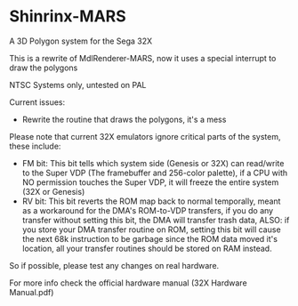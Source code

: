 # Shinrinx-MARS
A 3D Polygon system for the Sega 32X

This is a rewrite of MdlRenderer-MARS, now it uses a special interrupt to draw the polygons

NTSC Systems only, untested on PAL

Current issues:
- Rewrite the routine that draws the polygons, it's a mess

Please note that current 32X emulators ignore critical parts of the system, these include:
- FM bit: This bit tells which system side (Genesis or 32X) can read/write to the Super VDP (The framebuffer and 256-color palette), if a CPU with NO permission touches the Super VDP, it will freeze the entire system (32X or Genesis)
- RV bit: This bit reverts the ROM map back to normal temporally, meant as a workaround for the DMA's ROM-to-VDP transfers, if you do any transfer without setting this bit, the DMA will transfer trash data, ALSO: if you store your DMA transfer routine on ROM, setting this bit will cause the next 68k instruction to be garbage since the ROM data moved it's location, all your transfer routines should be stored on RAM instead.

So if possible, please test any changes on real hardware.

For more info check the official hardware manual (32X Hardware Manual.pdf)

